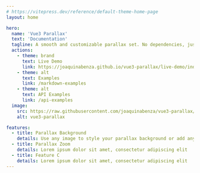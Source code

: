```yaml
---
# https://vitepress.dev/reference/default-theme-home-page
layout: home

hero:
  name: 'Vue3 Parallax'
  text: 'Documentation'
  tagline: A smooth and customizable parallax set. No dependencies, just pure js, css.
  actions:
    - theme: brand
      text: Live Demo
      link: https://joaquinabenza.github.io/vue3-parallax/live-demo/index.html
    - theme: alt
      text: Examples
      link: /markdown-examples
    - theme: alt
      text: API Examples
      link: /api-examples
  image:
    src: https://raw.githubusercontent.com/joaquinabenza/vue3-parallax/main/public/logo.webp
    alt: vue3-parallax

features:
  - title: Parallax Background
    details: Use any image to style your parallax background or add any other content like videos in el slot
  - title: Parallax Zoom
    details: Lorem ipsum dolor sit amet, consectetur adipiscing elit
  - title: Feature C
    details: Lorem ipsum dolor sit amet, consectetur adipiscing elit
---
```

